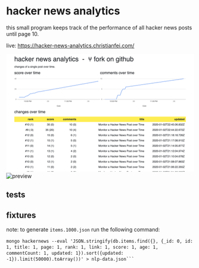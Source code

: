 # hacker news analytics

this small program keeps track of the performance of all hacker news posts until page 10.

live: https://hacker-news-analytics.christianfei.com/

![preview-single](/preview-single.png)
![preview](/preview.png)

## tests

## fixtures

note: to generate `items.1000.json` run the following command:

````
mongo hackernews --eval 'JSON.stringify(db.items.find({}, {_id: 0, id: 1, title: 1, page: 1, rank: 1, link: 1, score: 1, age: 1, commentCount: 1, updated: 1}).sort({updated: -1}).limit(50000).toArray())' > nlp-data.json```